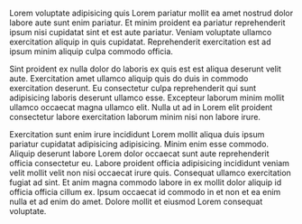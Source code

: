 Lorem voluptate adipisicing quis Lorem pariatur mollit ea amet nostrud dolor labore aute sunt enim pariatur. Et minim proident ea pariatur reprehenderit ipsum nisi cupidatat sint et est aute pariatur. Veniam voluptate ullamco exercitation aliquip in quis cupidatat. Reprehenderit exercitation est ad ipsum minim aliquip culpa commodo officia.

Sint proident ex nulla dolor do laboris ex quis est est aliqua deserunt velit aute. Exercitation amet ullamco aliquip quis do duis in commodo exercitation deserunt. Eu consectetur culpa reprehenderit qui sunt adipisicing laboris deserunt ullamco esse. Excepteur laborum minim mollit ullamco occaecat magna ullamco elit. Nulla ut ad in Lorem elit proident consectetur labore exercitation laborum minim nisi non labore irure.

Exercitation sunt enim irure incididunt Lorem mollit aliqua duis ipsum pariatur cupidatat adipisicing adipisicing. Minim enim esse commodo. Aliquip deserunt labore Lorem dolor occaecat sunt aute reprehenderit officia consectetur eu. Labore proident officia adipisicing incididunt veniam velit mollit velit non nisi occaecat irure quis. Consequat ullamco exercitation fugiat ad sint. Et anim magna commodo labore in ex mollit dolor aliquip id officia officia cillum ex. Ipsum occaecat id commodo in et non et ea enim nulla et ad enim do amet. Dolore mollit et eiusmod Lorem consequat voluptate.